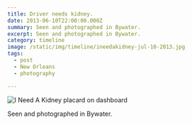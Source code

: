 ```yaml
---
title: Driver needs kidney.
date: 2013-06-10T22:00:00.000Z
summary: Seen and photographed in Bywater.
excerpt: Seen and photographed in Bywater.
category: timeline
image: /static/img/timeline/ineedakidney-jul-10-2013.jpg
tags:
  - post 
  - New Orleans
  - photography

---
```


![I Need A Kidney placard on dashboard](/static/img/timeline/ineedakidney-jul-10-2013.jpg "I Need A Kidney placard on dashboard")

Seen and photographed in Bywater.